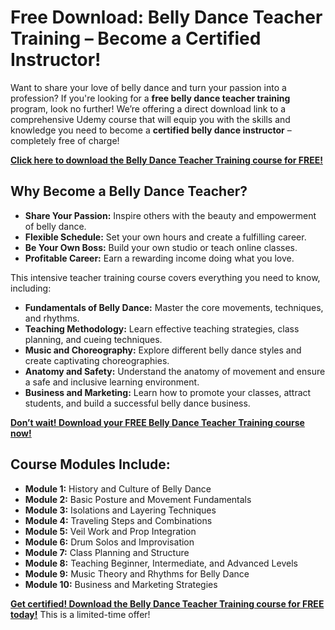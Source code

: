 # Free Download: Belly Dance Teacher Training – Become a Certified Instructor!

Want to share your love of belly dance and turn your passion into a profession? If you're looking for a **free belly dance teacher training** program, look no further! We’re offering a direct download link to a comprehensive Udemy course that will equip you with the skills and knowledge you need to become a **certified belly dance instructor** – completely free of charge!

[**Click here to download the Belly Dance Teacher Training course for FREE!**](https://udemywork.com/belly-dance-teacher-training)

## Why Become a Belly Dance Teacher?

*   **Share Your Passion:** Inspire others with the beauty and empowerment of belly dance.
*   **Flexible Schedule:** Set your own hours and create a fulfilling career.
*   **Be Your Own Boss:** Build your own studio or teach online classes.
*   **Profitable Career:** Earn a rewarding income doing what you love.

This intensive teacher training course covers everything you need to know, including:

*   **Fundamentals of Belly Dance:** Master the core movements, techniques, and rhythms.
*   **Teaching Methodology:** Learn effective teaching strategies, class planning, and cueing techniques.
*   **Music and Choreography:** Explore different belly dance styles and create captivating choreographies.
*   **Anatomy and Safety:** Understand the anatomy of movement and ensure a safe and inclusive learning environment.
*   **Business and Marketing:** Learn how to promote your classes, attract students, and build a successful belly dance business.

[**Don’t wait! Download your FREE Belly Dance Teacher Training course now!**](https://udemywork.com/belly-dance-teacher-training)

## Course Modules Include:

*   **Module 1:** History and Culture of Belly Dance
*   **Module 2:** Basic Posture and Movement Fundamentals
*   **Module 3:** Isolations and Layering Techniques
*   **Module 4:** Traveling Steps and Combinations
*   **Module 5:** Veil Work and Prop Integration
*   **Module 6:** Drum Solos and Improvisation
*   **Module 7:** Class Planning and Structure
*   **Module 8:** Teaching Beginner, Intermediate, and Advanced Levels
*   **Module 9:** Music Theory and Rhythms for Belly Dance
*   **Module 10:** Business and Marketing Strategies

[**Get certified! Download the Belly Dance Teacher Training course for FREE today!**](https://udemywork.com/belly-dance-teacher-training) This is a limited-time offer!
